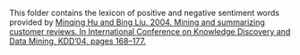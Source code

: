 This folder contains the lexicon of positive and negative sentiment words provided by [Minqing Hu and Bing Liu. 2004. Mining and summarizing customer reviews. In International Conference on Knowledge Discovery and Data Mining, KDD’04, pages 168–177.](https://www.cs.uic.edu/~liub/FBS/sentiment-analysis.html#lexicon)